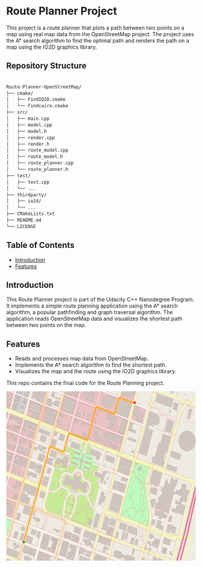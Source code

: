 # Route Planner Project

This project is a route planner that plots a path between two points on a map using real map data from the OpenStreetMap project. The project uses the A* search algorithm to find the optimal path and renders the path on a map using the IO2D graphics library.

## Repository Structure
```bash

Route-Planner-OpenStreetMap/
├── cmake/
│   ├── FindIO2D.cmake
│   └── Findcairo.cmake
├── src/
│   ├── main.cpp
│   ├── model.cpp
│   ├── model.h
│   ├── render.cpp
│   ├── render.h
│   ├── route_model.cpp
│   ├── route_model.h
│   ├── route_planner.cpp
│   └── route_planner.h
├── test/
│   ├── test.cpp
│   └── ...
├── thirdparty/
│   ├── io2d/
│   └── ...
├── CMakeLists.txt
├── README.md
└── LICENSE
```
## Table of Contents

- [Introduction](#introduction)
- [Features](#features)

## Introduction

This Route Planner project is part of the Udacity C++ Nanodegree Program. It implements a simple route planning application using the A* search algorithm, a popular pathfinding and graph traversal algorithm. The application reads OpenStreetMap data and visualizes the shortest path between two points on the map.

## Features

- Reads and processes map data from OpenStreetMap.
- Implements the A* search algorithm to find the shortest path.
- Visualizes the map and the route using the IO2D graphics library.

This repo contains the final code for the Route Planning project.

<img src="map.png" width="600" height="450" />


